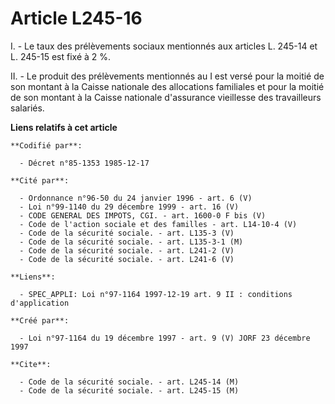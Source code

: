 # Article L245-16

I. - Le taux des prélèvements sociaux mentionnés aux articles L. 245-14 et L. 245-15 est fixé à 2 %.

II. - Le produit des prélèvements mentionnés au I est versé pour la moitié de son montant à la Caisse nationale des
allocations familiales et pour la moitié de son montant à la Caisse nationale d'assurance vieillesse des travailleurs
salariés.

**Liens relatifs à cet article**

	**Codifié par**:

	  - Décret n°85-1353 1985-12-17

	**Cité par**:

	  - Ordonnance n°96-50 du 24 janvier 1996 - art. 6 (V)
	  - Loi n°99-1140 du 29 décembre 1999 - art. 16 (V)
	  - CODE GENERAL DES IMPOTS, CGI. - art. 1600-0 F bis (V)
	  - Code de l'action sociale et des familles - art. L14-10-4 (V)
	  - Code de la sécurité sociale. - art. L135-3 (V)
	  - Code de la sécurité sociale. - art. L135-3-1 (M)
	  - Code de la sécurité sociale. - art. L241-2 (V)
	  - Code de la sécurité sociale. - art. L241-6 (V)

	**Liens**:

	  - SPEC_APPLI: Loi n°97-1164 1997-12-19 art. 9 II : conditions d'application

	**Créé par**:

	  - Loi n°97-1164 du 19 décembre 1997 - art. 9 (V) JORF 23 décembre 1997

	**Cite**:

	  - Code de la sécurité sociale. - art. L245-14 (M)
	  - Code de la sécurité sociale. - art. L245-15 (M)
